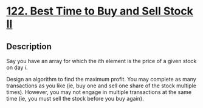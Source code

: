 # [122. Best Time to Buy and Sell Stock II](https://leetcode.com/problems/best-time-to-buy-and-sell-stock-ii/description/)

## Description

Say you have an array for which the *i*th element is the price of a given stock on day *i*.

Design an algorithm to find the maximum profit. You may complete as many transactions as you like (ie, buy one and sell one share of the stock multiple times). However, you may not engage in multiple transactions at the same time (ie, you must sell the stock before you buy again).
